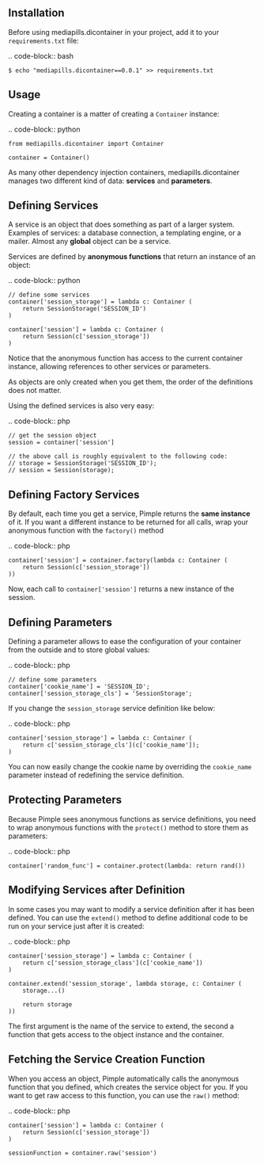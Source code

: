 Installation
------------

Before using mediapills.dicontainer in your project, add it to your ``requirements.txt``
file:

.. code-block:: bash

    $ echo "mediapills.dicontainer==0.0.1" >> requirements.txt

Usage
-----

Creating a container is a matter of creating a ``Container`` instance:

.. code-block:: python

    from mediapills.dicontainer import Container

    container = Container()

As many other dependency injection containers, mediapills.dicontainer manages two
different kind of data: **services** and **parameters**.

Defining Services
-----------------

A service is an object that does something as part of a larger system. Examples
of services: a database connection, a templating engine, or a mailer. Almost
any **global** object can be a service.

Services are defined by **anonymous functions** that return an instance of an
object:


.. code-block:: python

    // define some services
    container['session_storage'] = lambda c: Container (
        return SessionStorage('SESSION_ID')
    )

    container['session'] = lambda c: Container (
        return Session(c['session_storage'])
    )

Notice that the anonymous function has access to the current container
instance, allowing references to other services or parameters.

As objects are only created when you get them, the order of the definitions
does not matter.

Using the defined services is also very easy:

.. code-block:: php

    // get the session object
    session = container['session']

    // the above call is roughly equivalent to the following code:
    // storage = SessionStorage('SESSION_ID');
    // session = Session(storage);

Defining Factory Services
-------------------------

By default, each time you get a service, Pimple returns the **same instance**
of it. If you want a different instance to be returned for all calls, wrap your
anonymous function with the ``factory()`` method

.. code-block:: php

    container['session'] = container.factory(lambda c: Container (
        return Session(c['session_storage'])
    ))

Now, each call to ``container['session']`` returns a new instance of the
session.

Defining Parameters
-------------------

Defining a parameter allows to ease the configuration of your container from
the outside and to store global values:

.. code-block:: php

    // define some parameters
    container['cookie_name'] = 'SESSION_ID';
    container['session_storage_cls'] = 'SessionStorage';

If you change the ``session_storage`` service definition like below:

.. code-block:: php

    container['session_storage'] = lambda c: Container (
        return c['session_storage_cls'](c['cookie_name']);
    )

You can now easily change the cookie name by overriding the
``cookie_name`` parameter instead of redefining the service
definition.

Protecting Parameters
---------------------

Because Pimple sees anonymous functions as service definitions, you need to
wrap anonymous functions with the ``protect()`` method to store them as
parameters:

.. code-block:: php

    container['random_func'] = container.protect(lambda: return rand())

Modifying Services after Definition
-----------------------------------

In some cases you may want to modify a service definition after it has been
defined. You can use the ``extend()`` method to define additional code to be
run on your service just after it is created:

.. code-block:: php

    container['session_storage'] = lambda c: Container (
        return c['session_storage_class'](c['cookie_name'])
    )

    container.extend('session_storage', lambda storage, c: Container (
        storage...()

        return storage
    ))

The first argument is the name of the service to extend, the second a function
that gets access to the object instance and the container.

Fetching the Service Creation Function
--------------------------------------

When you access an object, Pimple automatically calls the anonymous function
that you defined, which creates the service object for you. If you want to get
raw access to this function, you can use the ``raw()`` method:

.. code-block:: php

    container['session'] = lambda c: Container (
        return Session(c['session_storage'])
    )

    sessionFunction = container.raw('session')
